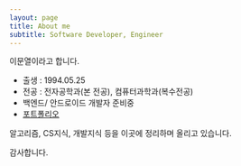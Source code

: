 ```yaml
---
layout: page
title: About me
subtitle: Software Developer, Engineer
---
```


이문열이라고 합니다.

* 출생 : 1994.05.25
* 전공 : 전자공학과(본 전공), 컴퓨터과학과(복수전공)
*  백엔드/ 안드로이드 개발자 준비중
* [포트폴리오](https://github.com/moonyeol/portfolio/blob/master/portfolio.pdf)

알고리즘, CS지식, 개발지식 등을 이곳에 정리하며 올리고 있습니다.

감사합니다.